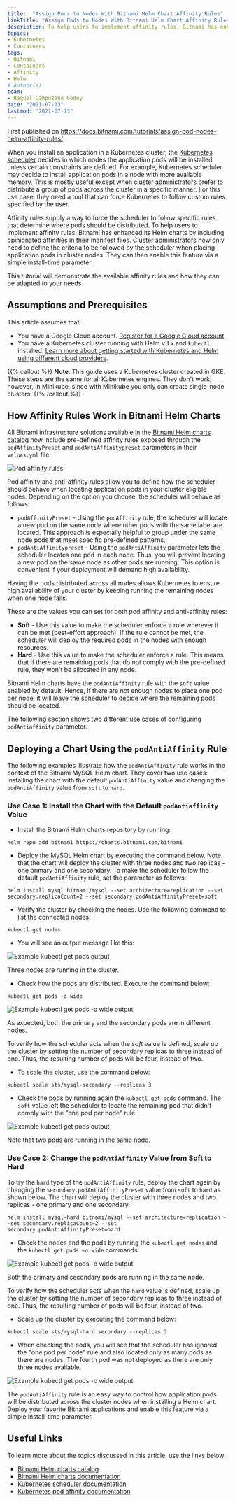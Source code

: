 ```yaml
---
title:  "Assign Pods to Nodes With Bitnami Helm Chart Affinity Rules"
linkTitle: "Assign Pods to Nodes With Bitnami Helm Chart Affinity Rules"
description: To help users to implement affinity rules, Bitnami has enhanced its Helm charts by including opinionated affinities in their manifest files. Check out this step-by-step guide to learn how to adapt them to your needs.
topics:
- Kubernetes
- Containers
tags:
- Bitnami
- Containers
- Affinity
- Helm
# Author(s)
team:
- Raquel Campuzano Godoy
date: "2021-07-13"
lastmod: "2021-07-13"
---
```


First published on https://docs.bitnami.com/tutorials/assign-pod-nodes-helm-affinity-rules/

When you install an application in a Kubernetes cluster, the [Kubernetes scheduler](https://kubernetes.io/docs/concepts/scheduling-eviction/kube-scheduler/) decides in which nodes the application pods will be installed unless certain constraints are defined. For example, Kubernetes scheduler may decide to install application pods in a node with more available memory. This is mostly useful except when cluster administrators prefer to distribute a group of pods across the cluster in a specific manner. For this use case, they need a tool that can force Kubernetes to follow custom rules specified by the user.

Affinity rules supply a way to force the scheduler to follow specific rules that determine where pods should be distributed. To help users to implement affinity rules, Bitnami has enhanced its Helm charts by including opinionated affinities in their manifest files. Cluster administrators now only need to define the criteria to be followed by the scheduler when placing application pods in cluster nodes. They can then enable this feature via a simple install-time parameter

This tutorial will demonstrate the available affinity rules and how they can be adapted to your needs.


## Assumptions and Prerequisites

This article assumes that:
* You have a Google Cloud account. [Register for a Google Cloud account](https://cloud.google.com/free).
* You have a Kubernetes cluster running with Helm v3.x and `kubectl` installed. [Learn more about getting started with Kubernetes and Helm using different cloud providers](https://docs.bitnami.com/kubernetes/).

{{% callout %}} 
**Note**: This guide uses a Kubernetes cluster created in GKE. These steps are the same for all Kubernetes engines. They don't work, however, in Minikube, since with Minikube you only can create single-node clusters. 
{{% /callout %}}

## How Affinity Rules Work in Bitnami Helm Charts

All Bitnami infrastructure solutions available in the [Bitnami Helm charts catalog](https://github.com/bitnami/charts/tree/master/bitnami) now include pre-defined affinity rules exposed through the `podAffinityPreset` and `podAntiAffinitypreset` parameters in their `values.yml` file:

![Pod affinity rules](images/image-1.png)

Pod affinity and anti-affinity rules allow you to define how the scheduler should behave when locating application pods in your cluster eligible nodes. Depending on the option you choose, the scheduler will behave as follows:

* `podAffinityPreset` - Using the `podAffinity` rule, the scheduler will locate a new pod on the same node where other pods with the same label are located. This approach is especially helpful to group under the same node pods that meet specific pre-defined patterns.
* `podAntiAffinitypreset` - Using the `podAntiAffinity` parameter lets the scheduler locates one pod in each node. Thus, you will prevent locating a new pod on the same node as other pods are running. This option is convenient if your deployment will demand high availability.

Having the pods distributed across all nodes allows Kubernetes to ensure high availability of your cluster by keeping running the remaining nodes when one node fails.

These are the values you can set for both pod affinity and anti-affinity rules:

* **Soft** - Use this value to make the scheduler enforce a rule wherever it can be met (best-effort approach). If the rule cannot be met, the scheduler will deploy the required pods in the nodes with enough resources.
* **Hard** - Use this value to make the scheduler enforce a rule. This means that if there are remaining pods that do not comply with the pre-defined rule, they won't be allocated in any node.

Bitnami Helm charts have the `podAntiAffinity` rule with the `soft` value enabled by default. Hence, if there are not enough nodes to place one pod per node, it will leave the scheduler to decide where the remaining pods should be located.

The following section shows two different use cases of configuring `podAntiaffinity` parameter.


## Deploying a Chart Using the `podAntiAffinity` Rule

The following examples illustrate how the `podAntiAffinity` rule works in the context of the Bitnami MySQL Helm chart. They cover two use cases: installing the chart with the default `podAntiAffinity` value and changing the `podAntiAffinity` value from `soft` to `hard`.


### Use Case 1: Install the Chart with the Default `podAntiaffinity` Value

* Install the Bitnami Helm charts repository by running:

```
helm repo add bitnami https://charts.bitnami.com/bitnami 
```

* Deploy the MySQL Helm chart by executing the command below. Note that the chart will deploy the cluster with three nodes and two replicas - one primary and one secondary. To make the scheduler follow the default `podAntiAffinity` rule, set the parameter as follows:

```
helm install mysql bitnami/mysql --set architecture=replication --set secondary.replicaCount=2 --set secondary.podAntiAffinityPreset=soft 
```

* Verify the cluster by checking the nodes. Use the following command to list the connected nodes:

```
kubectl get nodes 
```

* You will see an output message like this:

![Example kubectl get pods output](images/image-2.png)

Three nodes are running in the cluster.

* Check how the pods are distributed. Execute the command below:

```
kubectl get pods -o wide 
```

![Example kubectl get pods -o wide output](images/image-3.png)

As expected, both the primary and the secondary pods are in different nodes.

To verify how the scheduler acts when the _soft_ value is defined, scale up the cluster by setting the number of secondary replicas to three instead of one. Thus, the resulting number of pods will be four, instead of two.

* To scale the cluster, use the command below:

```
kubectl scale sts/mysql-secondary --replicas 3 
```

* Check the pods by running again the `kubectl get pods` command. The `soft` value left the scheduler to locate the remaining pod that didn't comply with the "one pod per node" rule:

![Example kubectl get pods output](images/image-4.png)

Note that two pods are running in the same node.


### Use Case 2: Change the `podAntiAffinity` Value from Soft to Hard

To try the `hard` type of the `podAntiAffinity` rule, deploy the chart again by changing the `secondary.podAntiAffinityPreset` value from `soft` to `hard` as shown below. The chart will deploy the cluster with three nodes and two replicas - one primary and one secondary.

```
helm install mysql-hard bitnami/mysql --set architecture=replication --set secondary.replicaCount=2 --set secondary.podAntiAffinityPreset=hard
```

* Check the nodes and the pods by running the `kubectl get nodes` and the `kubectl get pods –o wide` commands:


![Example kubectl get pods -o wide output](images/image-5.png)

Both the primary and secondary pods are running in the same node.

To verify how the scheduler acts when the `hard` value is defined, scale up the cluster by setting the number of secondary replicas to three instead of one. Thus, the resulting number of pods will be four, instead of two.

* Scale up the cluster by executing the command below:

```
kubectl scale sts/mysql-hard secondary --replicas 3 
```

* When checking the pods, you will see that the scheduler has ignored the "one pod per node" rule and also located only as many pods as there are nodes. The fourth pod was not deployed as there are only three nodes available.

![Example kubectl get pods -o wide output](images/image-6.png)

The `podAntiAffinity` rule is an easy way to control how application pods will be distributed across the cluster nodes when installing a Helm chart. Deploy your favorite Bitnami applications and enable this feature via a simple install-time parameter.


## Useful Links

To learn more about the topics discussed in this article, use the links below:

* [Bitnami Helm charts catalog](https://github.com/bitnami/charts)
* [Bitnami Helm charts documentation](https://docs.bitnami.com/kubernetes/)
* [Kubernetes scheduler documentation](https://kubernetes.io/docs/concepts/scheduling-eviction/kube-scheduler/)
* [Kubernetes pod affinity documentation](https://kubernetes.io/docs/concepts/scheduling-eviction/assign-pod-node/)